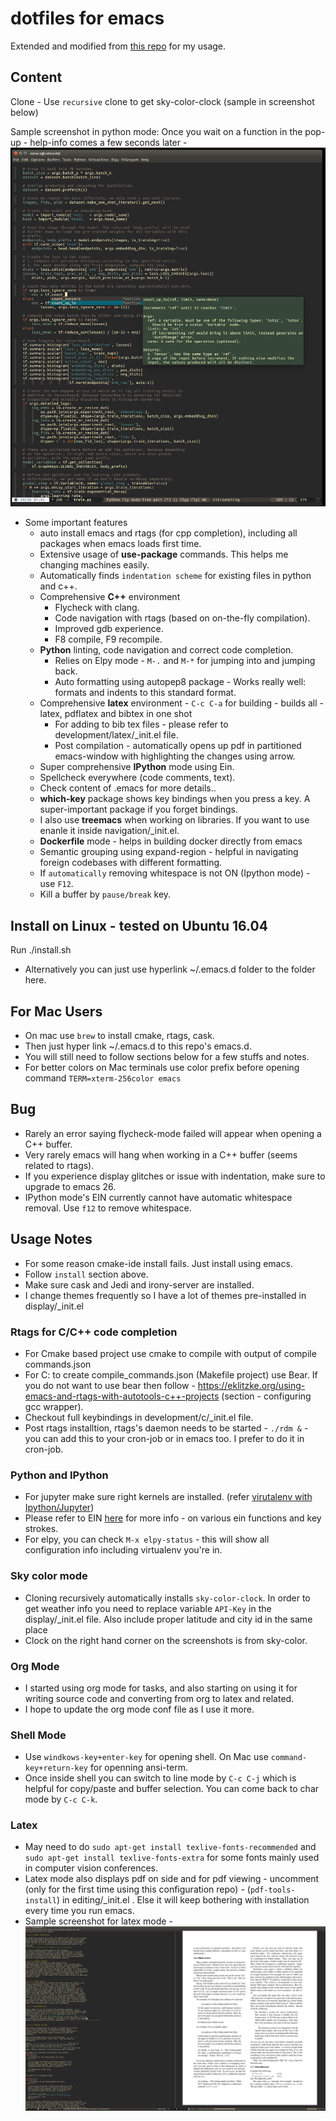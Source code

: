 # dotfiles for emacs
Extended and modified from [this repo](https://github.com/jardon-u/dotfiles.git) for my usage.
## Content

Clone - Use `recursive` clone to get sky-color-clock (sample in screenshot below)

Sample screenshot in python mode: Once you wait on a function in the pop-up - help-info comes a few seconds later - ![Alt text](./screenshot.png?raw=true "Python")


* Some important features
  * auto install emacs and rtags (for cpp completion), including all packages when emacs loads first time.
  * Extensive usage of **use-package** commands. This helps me changing machines easily.
  * Automatically finds `indentation scheme` for existing files in python and c++.
  * Comprehensive **C++** environment
    * Flycheck with clang.
    * Code navigation with rtags (based on on-the-fly compilation).
    * Improved gdb experience.
    * F8 compile, F9 recompile.
  * **Python** linting, code navigation and correct code completion.
    * Relies on Elpy mode - `M-.` and `M-*` for jumping into and jumping back.
    * Auto formatting using autopep8 package - Works really well: formats and indents to this standard format.
  * Comprehensive **latex** environment - `C-c C-a` for building - builds all - latex, pdflatex and bibtex in one shot
    * For adding to bib tex files - please refer to development/latex/_init.el file.
    * Post compilation - automatically opens up pdf in partitioned emacs-window with highlighting the changes using arrow.
  * Super comprehensive **IPython** mode using Ein.
  * Spellcheck everywhere (code comments, text).
  * Check content of .emacs for more details..
  * **which-key** package shows key bindings when you press a key. A super-important package if you forget bindings.
  * I also use **treemacs** when working on libraries. If you want to use enanle it inside navigation/_init.el.
  * **Dockerfile** mode - helps in building docker directly from emacs
  * Semantic grouping using expand-region - helpful in navigating foreign codebases with different formatting.
  * If `automatically` removing whitespace is not ON (Ipython mode) - use `F12`.
  * Kill a buffer by `pause/break` key.

## Install on Linux - tested on Ubuntu 16.04
   Run
   ./install.sh
   * Alternatively you can just use hyperlink ~/.emacs.d folder to the folder here.

## For Mac Users
  * On mac use `brew` to install cmake, rtags, cask.
  * Then just hyper link ~/.emacs.d to this repo's emacs.d.
  * You will still need to follow sections below for a few stuffs and notes.
  * For better colors on Mac terminals use color prefix before opening command `TERM=xterm-256color emacs`

## Bug
   * Rarely an error saying flycheck-mode failed will appear when opening a C++ buffer.
   * Very rarely emacs will hang when working in a C++ buffer (seems related to rtags).
   * If you experience display glitches or issue with indentation, make sure to upgrade to emacs 26.
   * IPython mode's EIN currently cannot have automatic whitespace removal. Use `f12` to remove whitespace.


## Usage Notes
   * For some reason cmake-ide install fails. Just install using emacs.
   * Follow `install` section above.
   * Make sure cask and Jedi and irony-server are installed.
   * I change themes frequently so I have a lot of themes pre-installed in display/_init.el

### Rtags for C/C++ code completion
   * For Cmake based project use cmake to compile with output of compile commands.json
   * For C: to create compile_commands.json (Makefile project) use Bear. If you do not want to use bear then follow - https://eklitzke.org/using-emacs-and-rtags-with-autotools-c++-projects (section - configuring gcc wrapper).
   * Checkout full keybindings in development/c/_init.el file.
   * Post rtags installtion, rtags's daemon needs to be started - `./rdm &` - you can add this to your cron-job or in emacs too. I prefer to do it in cron-job.

### Python and IPython
   * For jupyter make sure right kernels are installed. (refer [virutalenv with Ipython/Jupyter](https://anbasile.github.io/programming/2017/06/25/jupyter-venv/))
   * Please refer to EIN [here](https://github.com/millejoh/emacs-ipython-notebook) for more info - on various ein functions and key strokes.
   * For elpy, you can check `M-x elpy-status` - this will show all configuration info including virtualenv you're in.

### Sky color mode
  * Cloning recursively automatically installs `sky-color-clock`. In order to get weather info you need to replace
    variable `API-Key` in the display/_init.el file. Also include proper latitude and city id in the same place
  * Clock on the right hand corner on the screenshots is from sky-color.

### Org Mode
  * I started using org mode for tasks, and also starting on using it for writing source code and converting from org to latex and related.
  * I hope to update the org mode conf file as I use it more. 
  
### Shell Mode
  * Use `windkows-key+enter-key` for opening shell. On Mac use `command-key+return-key` for openning ansi-term.
  * Once inside shell you can switch to line mode by `C-c C-j` which is helpful for copy/paste and buffer selection. You can come back to char mode by `C-c C-k`.

### Latex
  * May need to do `sudo apt-get install texlive-fonts-recommended` and `sudo apt-get install texlive-fonts-extra` for some fonts mainly used in computer vision conferences.
  * Latex mode also displays pdf on side and for pdf viewing - uncomment (only for the first time using this configuration repo) -
  (`pdf-tools-install`) in  editing/_init.el . Else it will keep bothering with installation every time you run emacs.
  * Sample screenshot for latex mode -  ![Alt text](./latex.png?raw=true "Latex mode")



